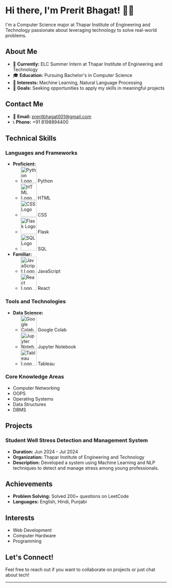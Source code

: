 # Hi there, I'm Prerit Bhagat! 👋🏼

I'm a Computer Science major at Thapar Institute of Engineering and Technology passionate about leveraging technology to solve real-world problems.

## About Me

- 🔭 **Currently:** ELC Summer Intern at Thapar Institute of Engineering and Technology
- 🎓 **Education:** Pursuing Bachelor's in Computer Science
- 🌱 **Interests:** Machine Learning, Natural Language Processing
- 💼 **Goals:** Seeking opportunities to apply my skills in meaningful projects

## Contact Me

- 📧 **Email:** [preritbhagat001@gmail.com](mailto:preritbhagat001@gmail.com)
- 📞 **Phone:** +91 8198894400

## Technical Skills

### Languages and Frameworks
- **Proficient:**
  - <img src="https://spaces-cdn.clipsafari.com/zfdcbo72px0of6jlw2zxfpzys1l8" alt="Python Logo" width="50"/> Python
  - <img src="https://upload.wikimedia.org/wikipedia/commons/6/6a/HTML5_logo_and_wordmark.svg" alt="HTML Logo" width="50"/> HTML
  - <img src="https://upload.wikimedia.org/wikipedia/commons/6/62/CSS3_logo_and_wordmark.svg" alt="CSS Logo" width="50"/> CSS
  - <img src="https://flask.palletsprojects.com/_images/flask-logo.png" alt="Flask Logo" width="50"/> Flask
  - <img src="https://upload.wikimedia.org/wikipedia/commons/thumb/3/36/SQL_Logo.svg/800px-SQL_Logo.svg.png" alt="SQL Logo" width="50"/> SQL
- **Familiar:**
  - <img src="https://upload.wikimedia.org/wikipedia/commons/6/6a/JavaScript-logo.png" alt="JavaScript Logo" width="50"/> JavaScript
  - <img src="https://reactjs.org/logo-og.png" alt="React Logo" width="50"/> React

### Tools and Technologies
- **Data Science:**
  - <img src="https://colab.research.google.com/img/colab_favicon_32px.png" alt="Google Colab Logo" width="50"/> Google Colab
  - <img src="https://jupyter.org/assets/main-logo.svg" alt="Jupyter Notebook Logo" width="50"/> Jupyter Notebook
  - <img src="https://www.tableau.com/sites/default/files/pages/tableau_logo_2019.png" alt="Tableau Logo" width="50"/> Tableau

### Core Knowledge Areas
- Computer Networking
- OOPS
- Operating Systems
- Data Structures
- DBMS

## Projects

### Student Well Stress Detection and Management System
- **Duration:** Jun 2024 - Jul 2024
- **Organization:** Thapar Institute of Engineering and Technology
- **Description:** Developed a system using Machine Learning and NLP techniques to detect and manage stress among young professionals.

## Achievements

- **Problem Solving:** Solved 200+ questions on LeetCode
- **Languages:** English, Hindi, Punjabi

## Interests

- Web Development
- Computer Hardware
- Programming

## Let's Connect!

Feel free to reach out if you want to collaborate on projects or just chat about tech!

---
